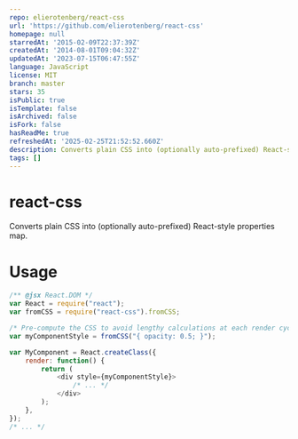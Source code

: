 ```yaml
---
repo: elierotenberg/react-css
url: 'https://github.com/elierotenberg/react-css'
homepage: null
starredAt: '2015-02-09T22:37:39Z'
createdAt: '2014-08-01T09:04:32Z'
updatedAt: '2023-07-15T06:47:55Z'
language: JavaScript
license: MIT
branch: master
stars: 35
isPublic: true
isTemplate: false
isArchived: false
isFork: false
hasReadMe: true
refreshedAt: '2025-02-25T21:52:52.660Z'
description: Converts plain CSS into (optionally auto-prefixed) React-style properties map.
tags: []
---
```


react-css
=========
Converts plain CSS into (optionally auto-prefixed) React-style properties map.

Usage
=====
```js
/** @jsx React.DOM */
var React = require("react");
var fromCSS = require("react-css").fromCSS;

/* Pre-compute the CSS to avoid lengthy calculations at each render cycle */
var myComponentStyle = fromCSS("{ opacity: 0.5; }");

var MyComponent = React.createClass({
	render: function() {
		return (
			<div style={myComponentStyle}>
				/* ... */
			</div>
		);
	},
});
/* ... */
```
